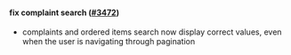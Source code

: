 #### fix complaint search ([#3472](https://github.com/shopsys/shopsys/pull/3472))

- complaints and ordered items search now display correct values, even when the user is navigating through pagination
